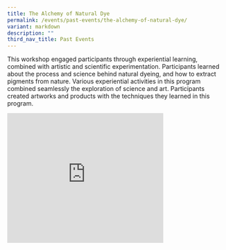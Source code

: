 ```yaml
---
title: The Alchemy of Natural Dye
permalink: /events/past-events/the-alchemy-of-natural-dye/
variant: markdown
description: ""
third_nav_title: Past Events
---
```

This workshop engaged participants through experiential learning, combined with artistic and scientific experimentation. Participants learned about the process and science behind natural dyeing, and how to extract pigments from nature. Various experiential activities in this program combined seamlessly the exploration of science and art. Participants created artworks and products with the techniques they learned in this program.

<iframe allowfullscreen="true" height="299" width="360" frameborder="0" src="https://docs.google.com/presentation/d/e/2PACX-1vRVcC_VleGilXJPmgqKxc2QRj-ANHfRXEANRPs8D8k5zsy_k7S5NaiqFt7snoVw7NSHnCyfcfBzWmGG/embed?start=true&amp;loop=true&amp;delayms=5000"></iframe>
